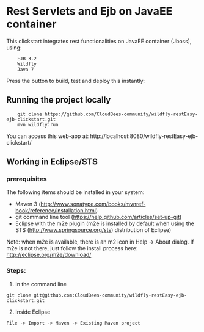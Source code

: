 # Rest Servlets and Ejb on JavaEE container

This clickstart integrates rest functionalities on JavaEE container (Jboss), using:

		EJB 3.2
		Wildfly 
		Java 7

Press the button to build, test and deploy this instantly:



## Running the project locally
```
	git clone https://github.com/CloudBees-community/wildfly-restEasy-ejb-clickstart.git
	mvn wildfly:run 
```

You can access this web-app at: http://localhost:8080/wildfly-restEasy-ejb-clickstart/



## Working in Eclipse/STS

### prerequisites
The following items should be installed in your system:
* Maven 3 (http://www.sonatype.com/books/mvnref-book/reference/installation.html)
* git command line tool (https://help.github.com/articles/set-up-git)
* Eclipse with the m2e plugin (m2e is installed by default when using the STS (http://www.springsource.org/sts) distribution of Eclipse)

Note: when m2e is available, there is an m2 icon in Help -> About dialog.
If m2e is not there, just follow the install process here: http://eclipse.org/m2e/download/


### Steps:

1) In the command line
```
git clone git@github.com:CloudBees-community/wildfly-restEasy-ejb-clickstart.git
```
2) Inside Eclipse
```
File -> Import -> Maven -> Existing Maven project